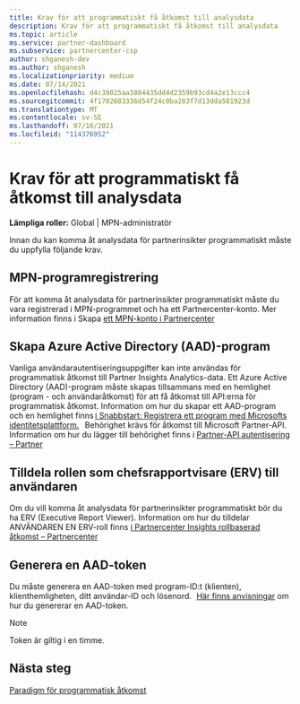 ```yaml
---
title: Krav för att programmatiskt få åtkomst till analysdata
description: Krav för att programmatiskt få åtkomst till analysdata
ms.topic: article
ms.service: partner-dashboard
ms.subservice: partnercenter-csp
author: shganesh-dev
ms.author: shganesh
ms.localizationpriority: medium
ms.date: 07/14/2021
ms.openlocfilehash: d4c39025aa3804435dd4d2359b93cd4a2e13ccc4
ms.sourcegitcommit: 4f1702683336d54f24c0ba283f7d13dda581923d
ms.translationtype: MT
ms.contentlocale: sv-SE
ms.lasthandoff: 07/16/2021
ms.locfileid: "114376952"
---
```

# <a name="prerequisites-to-programmatically-access-analytics-data"></a>Krav för att programmatiskt få åtkomst till analysdata

**Lämpliga roller:** Global | MPN-administratör

Innan du kan komma åt analysdata för partnerinsikter programmatiskt måste du uppfylla följande krav.

## <a name="mpn-program-enrollment"></a>MPN-programregistrering

För att komma åt analysdata för partnerinsikter programmatiskt måste du vara registrerad i MPN-programmet och ha ett Partnercenter-konto. Mer information finns i Skapa [ett MPN-konto i Partnercenter](mpn-create-a-partner-center-account.md)

## <a name="create-azure-active-directory-aad-application"></a>Skapa Azure Active Directory (AAD)-program

Vanliga användarautentiseringsuppgifter kan inte användas för programmatisk åtkomst till Partner Insights Analytics-data. Ett Azure Active Directory (AAD)-program måste skapas tillsammans med en hemlighet (program - och användaråtkomst) för att få åtkomst till API:erna för programmatisk åtkomst. Information om hur du skapar ett AAD-program och en hemlighet finns [i Snabbstart: Registrera ett program med Microsofts identitetsplattform.](/azure/active-directory/develop/quickstart-register-app)   Behörighet krävs för åtkomst till Microsoft Partner-API. Information om hur du lägger till behörighet finns i [Partner-API autentisering – Partner](/partner/develop/api-authentication#application-and-user-access)

## <a name="assign-executive-report-viewer-erv-role-to-the-user"></a>Tilldela rollen som chefsrapportvisare (ERV) till användaren

Om du vill komma åt analysdata för partnerinsikter programmatiskt bör du ha ERV (Executive Report Viewer). Information om hur du tilldelar ANVÄNDAREN EN ERV-roll finns [i Partnercenter Insights rollbaserad åtkomst – Partnercenter](insights-roles.md)

## <a name="generate-an-aad-token"></a>Generera en AAD-token

Du måste generera en AAD-token med program-ID:t (klienten), klienthemligheten, ditt användar-ID och lösenord.   [Här finns anvisningar](insights-programmatic-first-api-call.md#token-generation) om hur du genererar en AAD-token.

> [!Note]
> Token är giltig i en timme.

## <a name="next-steps"></a>Nästa steg
[Paradigm för programmatisk åtkomst](insights-programmatic-access-paradigm.md)